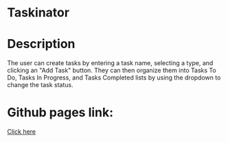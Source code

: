 # Taskinator

# Description
The user can create tasks by entering a task name, selecting a type, and clicking an "Add Task" button. They can then organize them into Tasks To Do, Tasks In Progress, and Tasks Completed lists by using the dropdown to change the task status.

# Github pages link:
[Click here](https://otfletcher.github.io/taskinator/)
